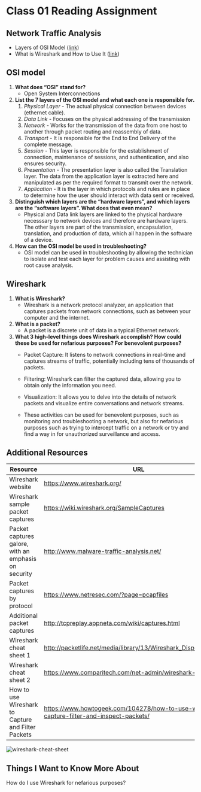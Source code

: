 # Class 01 Reading Assignment

## Network Traffic Analysis
- Layers of OSI Model ([link](https://www.geeksforgeeks.org/open-systems-interconnection-model-osi/))
- What is Wireshark and How to Use It ([link](https://www.comptia.org/content/articles/what-is-wireshark-and-how-to-use-it))

## OSI model
1. **What does “OSI” stand for?**
    - Open System Interconnections
2. **List the 7 layers of the OSI model and what each one is responsible for.**
    1. *Physical Layer* - The actual physical connection between devices (ethernet cable). 
    2. *Data Link* - Focuses on the physical addressing of the transmission
    3. *Network* - Works for the transmission of the data from one host to another through packet routing and reassembly of data.
    4. *Transport* - It is responsible for the End to End Delivery of the complete message.
    5. *Session* - This layer is responsible for the establishment of connection, maintenance of sessions, and authentication, and also ensures security.
    6. *Presentation* - The presentation layer is also called the Translation layer. The data from the application layer is extracted here and manipulated as per the required format to transmit over the network. 
    7. *Application* - It is the layer in which protocols and rules are in place to determine how the user should interact with data sent or received.
3. **Distinguish which layers are the “hardware layers”, and which layers are the “software layers”. What does that even mean?**
    - Physical and Data link layers are linked to the physical hardware necesssary to network devices and therefore are hardware layers. The other layers are part of the transmission, encapsulation, translation, and production of data, which all happen in the software of a device.
4. **How can the OSI model be used in troubleshooting?**
    - OSI model can be used in troubleshooting by allowing the technician to isolate and test each layer for problem causes and assisting with root cause analysis. 

## Wireshark
1. **What is Wireshark?**
    - Wireshark is a network protocol analyzer, an application that captures packets from network connections, such as between your computer and the internet.
2. **What is a packet?**
    - A packet is a discrete unit of data in a typical Ethernet network.
3. **What 3 high-level things does Wireshark accomplish? How could these be used for nefarious purposes? For benevolent purposes?**
    - Packet Capture: It listens to network connections in real-time and captures streams of traffic, potentially including tens of thousands of packets​​.
    - Filtering: Wireshark can filter the captured data, allowing you to obtain only the information you need​​.
    - Visualization: It allows you to delve into the details of network packets and visualize entire conversations and network streams​​.

    - These activities can be used for benevolent purposes, such as monitoring and troubleshooting a network, but also for nefarious purposes such as trying to intercept traffic on a network or try and find a way in for unauthorized surveillance and access.

## Additional Resources

| **Resource** | **URL** |
|-|-|
|Wireshark website|https://www.wireshark.org/|
|Wireshark sample packet captures|https://wiki.wireshark.org/SampleCaptures|
|Packet captures galore, with an emphasis on security|http://www.malware-traffic-analysis.net/|
|Packet captures by protocol|https://www.netresec.com/?page=pcapfiles|
|Additional packet captures|http://tcpreplay.appneta.com/wiki/captures.html|
|Wireshark cheat sheet 1|http://packetlife.net/media/library/13/Wireshark_Display_Filters.pdf|
|Wireshark cheat sheet 2|https://www.comparitech.com/net-admin/wireshark-cheat-sheet/|
|How to use Wireshark to Capture and Filter Packets| https://www.howtogeek.com/104278/how-to-use-wireshark-to-capture-filter-and-inspect-packets/ |


![wireshark-cheat-sheet](https://cdn.comparitech.com/wp-content/uploads/2019/06/Wireshark-Cheat-Sheet-1.jpg.webp)


## Things I Want to Know More About
How do I use Wireshark for nefarious purposes? 
